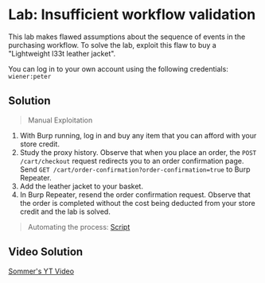 # Lab: Insufficient workflow validation

This lab makes flawed assumptions about the sequence of events in the purchasing workflow. To solve the lab, exploit this flaw to buy a "Lightweight l33t leather jacket".

You can log in to your own account using the following credentials: `wiener:peter`

## Solution
> Manual Exploitation
1. With Burp running, log in and buy any item that you can afford with your store credit.
2. Study the proxy history. Observe that when you place an order, the `POST /cart/checkout` request redirects you to an order confirmation page. Send `GET /cart/order-confirmation?order-confirmation=true` to Burp Repeater.
3. Add the leather jacket to your basket.
4. In Burp Repeater, resend the order confirmation request. Observe that the order is completed without the cost being deducted from your store credit and the lab is solved.
> Automating the process: [Script](https://github.com/darshannn10/PortSwiggers-Web-Sec-Academy/blob/main/Business%20Logic%20Vulnerabilities/lab-08/lab-08-script.py)

## Video Solution
[Sommer's YT Video](https://youtu.be/CLq0A6hGALU)
